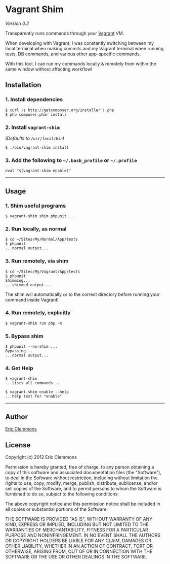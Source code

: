 # Vagrant Shim

_Version 0.2_

Transparently runs commands through your [Vagrant](http://vagrantup.com/) VM.

When developing with Vagrant, I was constantly switching between my local terminal
when making commits and my Vagrant terminal when running tests, DB commands,
and various other app-specific commands.

With this tool, I can run my commands locally & remotely from within the same window
without affecting workflow!


## Installation

### 1. Install dependencies

    $ curl -s http://getcomposer.org/installer | php
    $ php composer.phar install


### 2. Install `vagrant-shim`

_(Defaults to `/usr/local/bin`)_

    $ ./bin/vagrant-shim install


### 3. Add the following to `~/.bash_profile` or `~/.profile`

    eval "$(vagrant-shim enable)"


- - -


## Usage

### 1. Shim useful programs

    $ vagrant-shim shim phpunit ...


### 2. Run locally, as normal

	$ cd ~/Sites/My/Normal/App/tests
	$ phpunit
    ...normal output...


### 3. Run remotely, via shim

    $ cd ~/Sites/My/Vagrant/App/tests
    $ phpunit
    Shimming...
    ...shimmed output...

The shim will automatically `cd` to the correct directory before
running your command inside Vagrant!


### 4. Run remotely, explicitly

    $ vagrant-shim run php -m


### 5. Bypass shim

    $ phpunit --no-shim ...
    Bypassing...
    ...normal output...


### 4. Get Help

    $ vagrant-shim
    ...lists all commands...

    $ vagrant-shim enable --help
    ...help text for "enable"


- - -


## Author

[Eric Clemmons](http://github.com/ericclemmons)


## License

Copyright (c) 2012 Eric Clemmons

Permission is hereby granted, free of charge, to any person obtaining a copy
of this software and associated documentation files (the "Software"), to deal
in the Software without restriction, including without limitation the rights
to use, copy, modify, merge, publish, distribute, sublicense, and/or sell
copies of the Software, and to permit persons to whom the Software is furnished
to do so, subject to the following conditions:

The above copyright notice and this permission notice shall be included in all
copies or substantial portions of the Software.

THE SOFTWARE IS PROVIDED "AS IS", WITHOUT WARRANTY OF ANY KIND, EXPRESS OR
IMPLIED, INCLUDING BUT NOT LIMITED TO THE WARRANTIES OF MERCHANTABILITY,
FITNESS FOR A PARTICULAR PURPOSE AND NONINFRINGEMENT. IN NO EVENT SHALL THE
AUTHORS OR COPYRIGHT HOLDERS BE LIABLE FOR ANY CLAIM, DAMAGES OR OTHER
LIABILITY, WHETHER IN AN ACTION OF CONTRACT, TORT OR OTHERWISE, ARISING FROM,
OUT OF OR IN CONNECTION WITH THE SOFTWARE OR THE USE OR OTHER DEALINGS IN
THE SOFTWARE.
